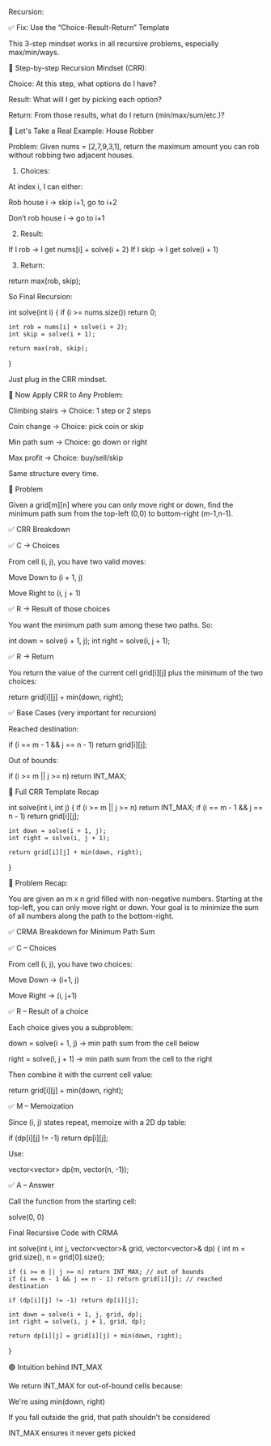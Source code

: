 Recursion: 

✅ Fix: Use the “Choice-Result-Return” Template 

This 3-step mindset works in all recursive problems, especially max/min/ways. 

🔁 Step-by-step Recursion Mindset (CRR): 

Choice: At this step, what options do I have? 

Result: What will I get by picking each option? 

Return: From those results, what do I return (min/max/sum/etc.)? 

🧠 Let's Take a Real Example: House Robber 

Problem: Given nums = [2,7,9,3,1], return the maximum amount you can rob without robbing two adjacent houses. 

1. Choices: 

At index i, I can either: 

Rob house i → skip i+1, go to i+2 

Don’t rob house i → go to i+1 

2. Result: 

If I rob → I get nums[i] + solve(i + 2) 
 If I skip → I get solve(i + 1) 

3. Return: 

return max(rob, skip); 
 

So Final Recursion: 

int solve(int i) { 
    if (i >= nums.size()) return 0; 
 
    int rob = nums[i] + solve(i + 2); 
    int skip = solve(i + 1); 
 
    return max(rob, skip); 
} 
 

Just plug in the CRR mindset. 

 

👊 Now Apply CRR to Any Problem: 

Climbing stairs → Choice: 1 step or 2 steps 

Coin change → Choice: pick coin or skip 

Min path sum → Choice: go down or right 

Max profit → Choice: buy/sell/skip 

Same structure every time. 


 

🧩 Problem 

Given a grid[m][n] where you can only move right or down, find the minimum path sum from the top-left (0,0) to bottom-right (m-1,n-1). 

 

✅ CRR Breakdown 

✅ C → Choices 

From cell (i, j), you have two valid moves: 

Move Down to (i + 1, j) 

Move Right to (i, j + 1) 

 

✅ R → Result of those choices 

You want the minimum path sum among these two paths. So: 

int down = solve(i + 1, j); 
int right = solve(i, j + 1); 
 

✅ R → Return 

You return the value of the current cell grid[i][j] plus the minimum of the two choices: 

return grid[i][j] + min(down, right); 
 

 

✅ Base Cases (very important for recursion) 

Reached destination: 

if (i == m - 1 && j == n - 1) return grid[i][j]; 
 

Out of bounds: 

if (i >= m || j >= n) return INT_MAX; 
 
 

🔁 Full CRR Template Recap 

int solve(int i, int j) { 
    if (i >= m || j >= n) return INT_MAX; 
    if (i == m - 1 && j == n - 1) return grid[i][j]; 
 
    int down = solve(i + 1, j); 
    int right = solve(i, j + 1); 
 
    return grid[i][j] + min(down, right); 
} 

 

🧠 Problem Recap: 

You are given an m x n grid filled with non-negative numbers. Starting at the top-left, you can only move right or down. Your goal is to minimize the sum of all numbers along the path to the bottom-right. 

✅ CRMA Breakdown for Minimum Path Sum 

✅ C – Choices 

From cell (i, j), you have two choices: 

Move Down → (i+1, j) 

Move Right → (i, j+1) 

 

✅ R – Result of a choice 

Each choice gives you a subproblem: 

down = solve(i + 1, j) → min path sum from the cell below 

right = solve(i, j + 1) → min path sum from the cell to the right 

Then combine it with the current cell value: 

return grid[i][j] + min(down, right); 
 

 

✅ M – Memoization 

Since (i, j) states repeat, memoize with a 2D dp table: 

if (dp[i][j] != -1) return dp[i][j]; 
 

Use: 

vector<vector<int>> dp(m, vector<int>(n, -1)); 
 

✅ A – Answer 

Call the function from the starting cell: 

solve(0, 0) 
 

Final Recursive Code with CRMA 

int solve(int i, int j, vector<vector<int>>& grid, vector<vector<int>>& dp) { 
    int m = grid.size(), n = grid[0].size(); 
     
    if (i >= m || j >= n) return INT_MAX; // out of bounds 
    if (i == m - 1 && j == n - 1) return grid[i][j]; // reached destination 
     
    if (dp[i][j] != -1) return dp[i][j]; 
     
    int down = solve(i + 1, j, grid, dp); 
    int right = solve(i, j + 1, grid, dp); 
     
    return dp[i][j] = grid[i][j] + min(down, right); 
} 
 

 

🟢 Intuition behind INT_MAX 

We return INT_MAX for out-of-bound cells because: 

We're using min(down, right) 

If you fall outside the grid, that path shouldn't be considered 

INT_MAX ensures it never gets picked 

 
